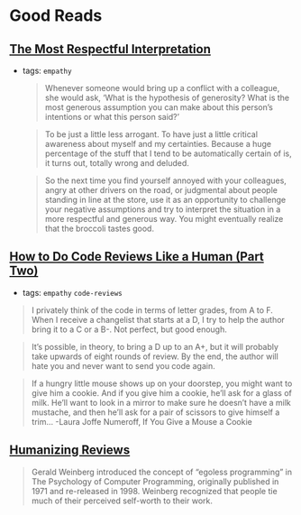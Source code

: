 # Good Reads

## [The Most Respectful Interpretation](https://fs.blog/2017/01/most-respectful-interpretation/)

- tags: `empathy`

  > Whenever someone would bring up a conflict with a colleague, she would ask, ‘What is the hypothesis of generosity? What is the most generous assumption you can make about this person’s intentions or what this person said?’

  > To be just a little less arrogant. To have just a little critical awareness about myself and my certainties. Because a huge percentage of the stuff that I tend to be automatically certain of is, it turns out, totally wrong and deluded.

  > So the next time you find yourself annoyed with your colleagues, angry at other drivers on the road, or judgmental about people standing in line at the store, use it as an opportunity to challenge your negative assumptions and try to interpret the situation in a more respectful and generous way. You might eventually realize that the broccoli tastes good.

## [How to Do Code Reviews Like a Human (Part Two)](https://mtlynch.io/human-code-reviews-2/)

- tags: `empathy` `code-reviews`

> I privately think of the code in terms of letter grades, from A to F. When I receive a changelist that starts at a D, I try to help the author bring it to a C or a B-. Not perfect, but good enough.

> It’s possible, in theory, to bring a D up to an A+, but it will probably take upwards of eight rounds of review. By the end, the author will hate you and never want to send you code again.

> If a hungry little mouse shows up on your doorstep, you might want to give him a cookie. And if you give him a cookie, he’ll ask for a glass of milk. He’ll want to look in a mirror to make sure he doesn’t have a milk mustache, and then he’ll ask for a pair of scissors to give himself a trim…
> -Laura Joffe Numeroff, If You Give a Mouse a Cookie

## [Humanizing Reviews](http://www.processimpact.com/articles/humanizing_reviews.pdf)

> Gerald Weinberg introduced the concept of “egoless programming” in The Psychology of
> Computer Programming, originally published in 1971 and re-released in 1998. Weinberg
> recognized that people tie much of their perceived self-worth to their work.
